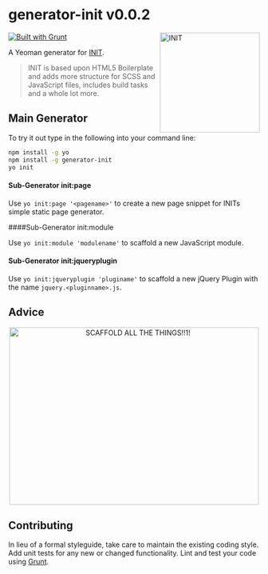 # generator-init v0.0.2 

<img src="http://rawgithub.com/use-init/init/master/logo.svg" alt="INIT" title="INIT" width="200" align="right">

[![Built with Grunt](https://cdn.gruntjs.com/builtwith.png)](http://gruntjs.com/)

A Yeoman generator for [INIT](http://use-init.com).

> INIT is based upon HTML5 Boilerplate and adds more structure for SCSS and JavaScript files, includes build tasks and a whole lot more.

## Main Generator

To try it out type in the following into your command line:

```sh
npm install -g yo
npm install -g generator-init
yo init
```

#### Sub-Generator init:page

Use `yo init:page '<pagename>'` to create a new page snippet for INITs simple static page generator.

####Sub-Generator init:module

Use `yo init:module 'modulename'` to scaffold a new JavaScript module.

#### Sub-Generator init:jqueryplugin

Use `yo init:jqueryplugin 'pluginame'` to scaffold a new jQuery Plugin with the name `jquery.<pluginname>.js`.

## Advice

<p align="center">
  <img src="https://raw.github.com/use-init/generator-init/master/scaffoldallthethings.png" alt="SCAFFOLD ALL THE THINGS!!1!" title="SCAFFOLD ALL THE THINGS!!1!" width="500" height="355" align="center">
</p>

## Contributing

In lieu of a formal styleguide, take care to maintain the existing coding style. Add unit tests for any new or changed functionality. Lint and test your code using [Grunt](http://gruntjs.com/).
